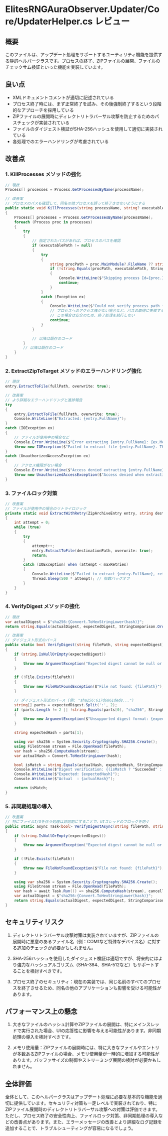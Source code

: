# ElitesRNGAuraObserver.Updater/Core/UpdaterHelper.cs レビュー

## 概要

このファイルは、アップデート処理をサポートするユーティリティ機能を提供する静的ヘルパークラスです。プロセスの終了、ZIPファイルの展開、ファイルのチェックサム検証といった機能を実装しています。

## 良い点

- XMLドキュメントコメントが適切に記述されている
- プロセス終了時には、まず正常終了を試み、その後強制終了するという段階的なアプローチを採用している
- ZIPファイルの展開時にディレクトリトラバーサル攻撃を防止するためのパスチェックが実装されている
- ファイルのダイジェスト検証がSHA-256ハッシュを使用して適切に実装されている
- 各処理でのエラーハンドリングが考慮されている

## 改善点

### 1. KillProcesses メソッドの強化

```csharp
// 現状
Process[] processes = Process.GetProcessesByName(processName);

// 改善案
// プロセスのパスも確認して、同名の他プロセスを誤って終了させないようにする
public static void KillProcesses(string processName, string? executablePath = null)
{
    Process[] processes = Process.GetProcessesByName(processName);
    foreach (Process proc in processes)
    {
        try
        {
            // 指定されたパスがあれば、プロセスのパスを確認
            if (executablePath != null)
            {
                try
                {
                    string procPath = proc.MainModule?.FileName ?? string.Empty;
                    if (!string.Equals(procPath, executablePath, StringComparison.OrdinalIgnoreCase))
                    {
                        Console.WriteLine($"Skipping process Id={proc.Id} with different path: {procPath}");
                        continue;
                    }
                }
                catch (Exception ex)
                {
                    Console.WriteLine($"Could not verify process path for Id={proc.Id}: {ex.Message}");
                    // プロセスへのアクセス権がない場合など、パスの取得に失敗することがある
                    // この場合は安全のため、終了処理を続行しない
                    continue;
                }
            }

            // 以降は既存のコード
        }
        // 以降は既存のコード
    }
}
```

### 2. ExtractZipToTarget メソッドのエラーハンドリング強化

```csharp
// 現状
entry.ExtractToFile(fullPath, overwrite: true);

// 改善案
// より詳細なエラーハンドリングと進捗報告
try
{
    entry.ExtractToFile(fullPath, overwrite: true);
    Console.WriteLine($"Extracted: {entry.FullName}");
}
catch (IOException ex)
{
    // ファイルが使用中の場合など
    Console.Error.WriteLine($"Error extracting {entry.FullName}: {ex.Message}");
    throw new IOException($"Failed to extract file {entry.FullName}. The file may be in use.", ex);
}
catch (UnauthorizedAccessException ex)
{
    // アクセス権限がない場合
    Console.Error.WriteLine($"Access denied extracting {entry.FullName}: {ex.Message}");
    throw new UnauthorizedAccessException($"Access denied when extracting {entry.FullName}. Check permissions.", ex);
}
```

### 3. ファイルロック対策

```csharp
// 改善案
// ファイルが使用中の場合のリトライロジック
private static void ExtractWithRetry(ZipArchiveEntry entry, string destinationPath, int maxRetries = 3)
{
    int attempt = 0;
    while (true)
    {
        try
        {
            attempt++;
            entry.ExtractToFile(destinationPath, overwrite: true);
            return;
        }
        catch (IOException) when (attempt < maxRetries)
        {
            Console.WriteLine($"Failed to extract {entry.FullName}, retrying ({attempt}/{maxRetries})...");
            Thread.Sleep(500 * attempt); // 指数バックオフ
        }
    }
}
```

### 4. VerifyDigest メソッドの強化

```csharp
// 現状
var actualDigest = $"sha256:{Convert.ToHexStringLower(hash)}";
return string.Equals(actualDigest, expectedDigest, StringComparison.OrdinalIgnoreCase);

// 改善案
// ダイジェスト形式のパース
public static bool VerifyDigest(string filePath, string expectedDigest)
{
    if (string.IsNullOrEmpty(expectedDigest))
    {
        throw new ArgumentException("Expected digest cannot be null or empty.", nameof(expectedDigest));
    }

    if (!File.Exists(filePath))
    {
        throw new FileNotFoundException($"File not found: {filePath}");
    }

    // ダイジェスト形式のパース (例: "sha256:617d6861ded8...")
    string[] parts = expectedDigest.Split(':', 2);
    if (parts.Length != 2 || !string.Equals(parts[0], "sha256", StringComparison.OrdinalIgnoreCase))
    {
        throw new ArgumentException($"Unsupported digest format: {expectedDigest}. Only SHA-256 is supported.", nameof(expectedDigest));
    }

    string expectedHash = parts[1];

    using var sha256 = System.Security.Cryptography.SHA256.Create();
    using FileStream stream = File.OpenRead(filePath);
    var hash = sha256.ComputeHash(stream);
    var actualHash = Convert.ToHexStringLower(hash);

    bool isMatch = string.Equals(actualHash, expectedHash, StringComparison.OrdinalIgnoreCase);
    Console.WriteLine($"Digest verification: {(isMatch ? "Succeeded" : "Failed")}");
    Console.WriteLine($"Expected: {expectedHash}");
    Console.WriteLine($"Actual  : {actualHash}");

    return isMatch;
}
```

### 5. 非同期処理の導入

```csharp
// 改善案
// 特にファイルI/Oを伴う処理は非同期にすることで、UIスレッドのブロックを防ぐ
public static async Task<bool> VerifyDigestAsync(string filePath, string expectedDigest, CancellationToken cancellationToken = default)
{
    if (string.IsNullOrEmpty(expectedDigest))
    {
        throw new ArgumentException("Expected digest cannot be null or empty.", nameof(expectedDigest));
    }

    if (!File.Exists(filePath))
    {
        throw new FileNotFoundException($"File not found: {filePath}");
    }

    using var sha256 = System.Security.Cryptography.SHA256.Create();
    using FileStream stream = File.OpenRead(filePath);
    var hash = await Task.Run(() => sha256.ComputeHash(stream), cancellationToken).ConfigureAwait(false);
    var actualDigest = $"sha256:{Convert.ToHexStringLower(hash)}";
    return string.Equals(actualDigest, expectedDigest, StringComparison.OrdinalIgnoreCase);
}
```

## セキュリティリスク

1. ディレクトリトラバーサル攻撃対策は実装されていますが、ZIPファイルの展開時に悪意のあるファイル名（例：COM1など特殊なデバイス名）に対する追加のチェックが必要かもしれません。

2. SHA-256ハッシュを使用したダイジェスト検証は適切ですが、将来的にはより強力なハッシュアルゴリズム（SHA-384、SHA-512など）もサポートすることを検討すべきです。

3. プロセス終了のセキュリティ：現在の実装では、同じ名前のすべてのプロセスを終了させるため、同名の他のアプリケーションも影響を受ける可能性があります。

## パフォーマンス上の懸念

1. 大きなファイルのハッシュ計算やZIPファイルの展開は、特にメインスレッドで実行された場合、UIの応答性に影響を与える可能性があります。非同期処理の導入を検討すべきです。

2. メモリ使用量：ZIPファイルの展開時には、特に大きなファイルやエントリが多数あるZIPファイルの場合、メモリ使用量が一時的に増加する可能性があります。バッファサイズの制御やストリーミング展開の検討が必要かもしれません。

## 全体評価

全体として、このヘルパークラスはアップデート処理に必要な基本的な機能を適切に提供しています。セキュリティ対策も一定レベルで実装されており、特にZIPファイル展開時のディレクトリトラバーサル攻撃への対策は評価できます。ただし、プロセス終了の安全性向上、ファイルロック対策、非同期処理の導入などの改善点があります。また、エラーメッセージの改善とより詳細なログ記録を追加することで、トラブルシューティングが容易になるでしょう。
